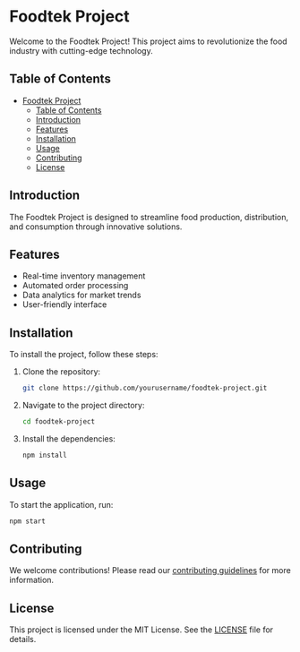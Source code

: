 # Foodtek Project

Welcome to the Foodtek Project! This project aims to revolutionize the food industry with cutting-edge technology.

## Table of Contents

- [Foodtek Project](#foodtek-project)
  - [Table of Contents](#table-of-contents)
  - [Introduction](#introduction)
  - [Features](#features)
  - [Installation](#installation)
  - [Usage](#usage)
  - [Contributing](#contributing)
  - [License](#license)

## Introduction

The Foodtek Project is designed to streamline food production, distribution, and consumption through innovative solutions.

## Features

- Real-time inventory management
- Automated order processing
- Data analytics for market trends
- User-friendly interface

## Installation

To install the project, follow these steps:

1. Clone the repository:
   ```bash
   git clone https://github.com/yourusername/foodtek-project.git
   ```
2. Navigate to the project directory:
   ```bash
   cd foodtek-project
   ```
3. Install the dependencies:
   ```bash
   npm install
   ```

## Usage

To start the application, run:

```bash
npm start
```

## Contributing

We welcome contributions! Please read our [contributing guidelines](CONTRIBUTING.md) for more information.

## License

This project is licensed under the MIT License. See the [LICENSE](LICENSE) file for details.
